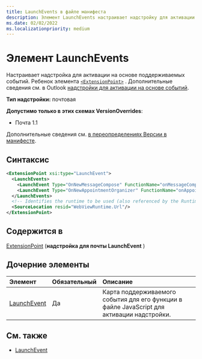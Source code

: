 ```yaml
---
title: LaunchEvents в файле манифеста
description: Элемент LaunchEvents настраивает надстройку для активации на основе поддерживаемых событий.
ms.date: 02/02/2022
ms.localizationpriority: medium
---
```


# <a name="launchevents-element"></a>Элемент LaunchEvents

Настраивает надстройка для активации на основе поддерживаемых событий. Ребенок элемента [`<ExtensionPoint>`](extensionpoint.md) . Дополнительные сведения см. в Outlook [надстройки для активации на основе событий](../../outlook/autolaunch.md).

**Тип надстройки:** почтовая

**Допустимо только в этих схемах VersionOverrides**:

- Почта 1.1

Дополнительные сведения см. [в переопределениях Версии в манифесте](../../develop/add-in-manifests.md#version-overrides-in-the-manifest).

## <a name="syntax"></a>Синтаксис

```XML
<ExtensionPoint xsi:type="LaunchEvent">
  <LaunchEvents>
    <LaunchEvent Type="OnNewMessageCompose" FunctionName="onMessageComposeHandler"/>
    <LaunchEvent Type="OnNewAppointmentOrganizer" FunctionName="onAppointmentComposeHandler"/>
  </LaunchEvents>
  <!-- Identifies the runtime to be used (also referenced by the Runtime element). -->
  <SourceLocation resid="WebViewRuntime.Url"/>
</ExtensionPoint>
```

## <a name="contained-in"></a>Содержится в

[ExtensionPoint](extensionpoint.md) (**надстройка для почты LaunchEvent** )

## <a name="child-elements"></a>Дочерние элементы

|  Элемент |  Обязательный  |  Описание  |
|:-----|:-----|:-----|
| [LaunchEvent](launchevent.md) | Да |  Карта поддерживаемого события для его функции в файле JavaScript для активации надстройки. |

## <a name="see-also"></a>См. также

- [LaunchEvent](launchevent.md)
